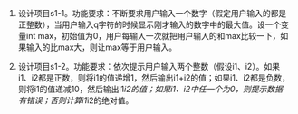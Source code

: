 1. 设计项目s1-1。功能要求：不断要求用户输入一个数字（假定用户输入的都是正整数），当用户输入q字符的时候显示刚才输入的数字中的最大值。设一个变量int max，初始值为0，用户每输入一次就把用户输入的和max比较一下，如果输入的比max大，则让max等于用户输入。


2. 设计项目s1-2。功能要求：依次提示用户输入两个整数（假设i1、i2）。如果i1、i2都是正数，则将i1的值递增1，然后输出i1+i2的值；如果i1、i2都是负数，则将i1的值递减10，然后输出i1*i2的值；如果i1、i2中任一个为0，则提示数据有错误；否则计算i1*i2的绝对值。
